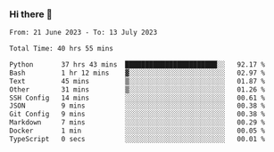 ### Hi there 👋

<!--
**swd125/swd125** is a ✨ _special_ ✨ repository because its `README.md` (this file) appears on your GitHub profile.

Here are some ideas to get you started:

- 🔭 I’m currently working on ...
- 🌱 I’m currently learning ...
- 👯 I’m looking to collaborate on ...
- 🤔 I’m looking for help with ...
- 💬 Ask me about ...
- 📫 How to reach me: ...
- 😄 Pronouns: ...
- ⚡ Fun fact: ...
-->

<!--START_SECTION:waka-->

```txt
From: 21 June 2023 - To: 13 July 2023

Total Time: 40 hrs 55 mins

Python       37 hrs 43 mins  ███████████████████████░░   92.17 %
Bash         1 hr 12 mins    ▓░░░░░░░░░░░░░░░░░░░░░░░░   02.97 %
Text         45 mins         ▒░░░░░░░░░░░░░░░░░░░░░░░░   01.87 %
Other        31 mins         ▒░░░░░░░░░░░░░░░░░░░░░░░░   01.26 %
SSH Config   14 mins         ░░░░░░░░░░░░░░░░░░░░░░░░░   00.61 %
JSON         9 mins          ░░░░░░░░░░░░░░░░░░░░░░░░░   00.38 %
Git Config   9 mins          ░░░░░░░░░░░░░░░░░░░░░░░░░   00.38 %
Markdown     7 mins          ░░░░░░░░░░░░░░░░░░░░░░░░░   00.29 %
Docker       1 min           ░░░░░░░░░░░░░░░░░░░░░░░░░   00.05 %
TypeScript   0 secs          ░░░░░░░░░░░░░░░░░░░░░░░░░   00.01 %
```

<!--END_SECTION:waka-->
